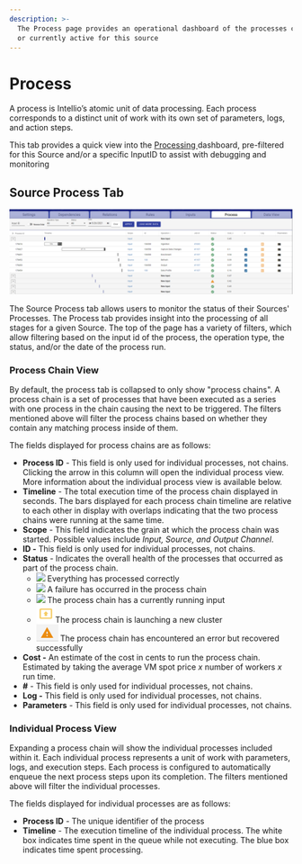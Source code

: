 ```yaml
---
description: >-
  The Process page provides an operational dashboard of the processes completed
  or currently active for this source
---
```


# Process

A process is Intellio’s atomic unit of data processing. Each process corresponds to a distinct unit of work with its own set of parameters, logs, and action steps. 

This tab provides a quick view into the [Processing ](../processing.md)dashboard, pre-filtered for this Source and/or a specific InputID to assist with debugging and monitoring

## Source Process Tab <a id="validations-screen"></a>

![](../../.gitbook/assets/image%20%28348%29.png)

The Source Process tab allows users to monitor the status of their Sources' Processes. The Process tab provides insight into the processing of all stages for a given Source. The top of the page has a variety of filters, which allow filtering based on the input id of the process, the operation type, the status, and/or the date of the process run. 

### Process Chain View

By default, the process tab is collapsed to only show "process chains". A process chain is a set of processes that have been executed as a series with one process in the chain causing the next to be triggered. The filters mentioned above will filter the process chains based on whether they contain any matching process inside of them.

The fields displayed for process chains are as follows:

* **Process ID** - This field is only used for individual processes, not chains. Clicking the arrow in this column will open the individual process view. More information about the individual process view is available below.
* **Timeline** - The total execution time of the process chain displayed in seconds. The bars displayed for each process chain timeline are relative to each other in display with overlaps indicating that the two process chains were running at the same time.  
* **Scope** - This field indicates the grain at which the process chain was started. Possible values include _Input, Source, and Output Channel_. 
* **ID -** This field is only used for individual processes, not chains.
* **Status** - Indicates the overall health of the processes that occurred as part of the process chain. 
  * ![](../../.gitbook/assets/completed.png)  Everything has processed correctly
  * ![](../../.gitbook/assets/failed.png)  A failure has occurred in the process chain
  * ![](../../.gitbook/assets/inprogress.png)  The process chain has a currently running input
  * ![](../../.gitbook/assets/image%20%28291%29.png)The process chain is launching a new cluster
  * ![](../../.gitbook/assets/image%20%28351%29.png) The process chain has encountered an error but recovered successfully
* **Cost -** An estimate of the cost in cents to run the process chain. Estimated by taking the average VM spot price _x_ number of workers _x_ run time.
* **\#** - This field is only used for individual processes, not chains.
* **Log -** This field is only used for individual processes, not chains.
* **Parameters** - This field is only used for individual processes, not chains.

### Individual Process View

Expanding a process chain will show the individual processes included within it. Each individual process represents a unit of work with parameters, logs, and execution steps. Each process is configured to automatically enqueue the next process steps upon its completion. The filters mentioned above will filter the individual processes.

The fields displayed for individual processes are as follows:

* **Process ID** - The unique identifier of the process
* **Timeline** - The execution timeline of the individual process. The white box indicates time spent in the queue while not executing. The blue box indicates time spent processing. 



